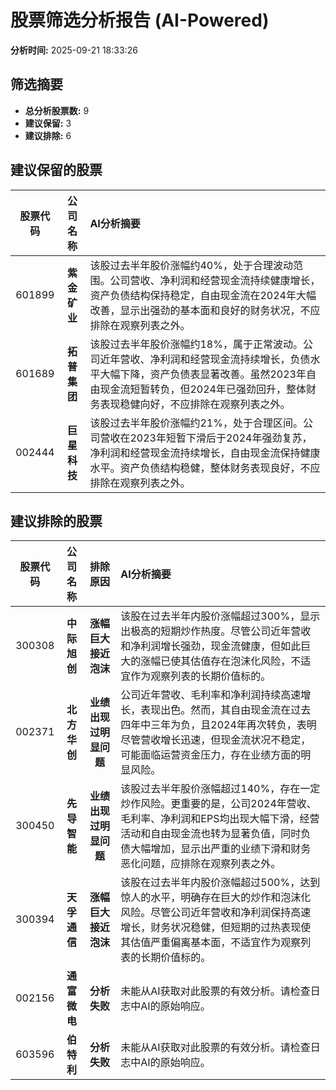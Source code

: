 # 股票筛选分析报告 (AI-Powered)

**分析时间:** 2025-09-21 18:33:26

## 筛选摘要

- **总分析股票数:** 9
- **建议保留:** 3
- **建议排除:** 6

## 建议保留的股票

| 股票代码 | 公司名称 | AI分析摘要 |
|:---:|:---:|:---|
| 601899 | **紫金矿业** | 该股过去半年股价涨幅约40%，处于合理波动范围。公司营收、净利润和经营现金流持续健康增长，资产负债结构保持稳定，自由现金流在2024年大幅改善，显示出强劲的基本面和良好的财务状况，不应排除在观察列表之外。 |
| 601689 | **拓普集团** | 该股过去半年股价涨幅约18%，属于正常波动。公司近年营收、净利润和经营现金流持续增长，负债水平大幅下降，资产负债表显著改善。虽然2023年自由现金流短暂转负，但2024年已强劲回升，整体财务表现稳健向好，不应排除在观察列表之外。 |
| 002444 | **巨星科技** | 该股过去半年股价涨幅约21%，处于合理区间。公司营收在2023年短暂下滑后于2024年强劲复苏，净利润和经营现金流持续增长，自由现金流保持健康水平。资产负债结构稳健，整体财务表现良好，不应排除在观察列表之外。 |

## 建议排除的股票

| 股票代码 | 公司名称 | 排除原因 | AI分析摘要 |
|:---:|:---:|:---:|:---|
| 300308 | **中际旭创** | **涨幅巨大接近泡沫** | 该股在过去半年内股价涨幅超过300%，显示出极高的短期炒作热度。尽管公司近年营收和净利润增长强劲，现金流健康，但如此巨大的涨幅已使其估值存在泡沫化风险，不适宜作为观察列表的长期价值标的。 |
| 002371 | **北方华创** | **业绩出现过明显问题** | 公司近年营收、毛利率和净利润持续高速增长，表现出色。然而，其自由现金流在过去四年中三年为负，且2024年再次转负，表明尽管营收增长迅速，但现金流状况不稳定，可能面临运营资金压力，存在业绩方面的明显风险。 |
| 300450 | **先导智能** | **业绩出现过明显问题** | 该股过去半年股价涨幅超过140%，存在一定炒作风险。更重要的是，公司2024年营收、毛利率、净利润和EPS均出现大幅下滑，经营活动和自由现金流也转为显著负值，同时负债大幅增加，显示出严重的业绩下滑和财务恶化问题，应排除在观察列表之外。 |
| 300394 | **天孚通信** | **涨幅巨大接近泡沫** | 该股在过去半年内股价涨幅超过500%，达到惊人的水平，明确存在巨大的炒作和泡沫化风险。尽管公司近年营收和净利润保持高速增长，财务状况稳健，但短期的过热表现使其估值严重偏离基本面，不适宜作为观察列表的长期价值标的。 |
| 002156 | **通富微电** | **分析失败** | 未能从AI获取对此股票的有效分析。请检查日志中AI的原始响应。 |
| 603596 | **伯特利** | **分析失败** | 未能从AI获取对此股票的有效分析。请检查日志中AI的原始响应。 |
